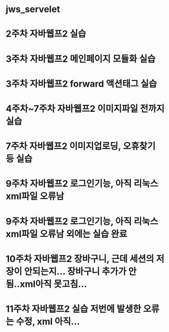 # jws_servelet
# 2주차 자바웹프2 실습
# 3주차 자바웹프2 메인페이지 모듈화 실습
# 3주차 자바웹프2 forward 액션태그 실습
# 4주차~7주차 자바웹프2 이미지파일 전까지 실습
# 7주차 자바웹프2 이미지업로딩, 오휴찾기 등 실습
# 9주차 자바웹프2 로그인기능, 아직 리눅스 xml파일 오류남
# 9주차 자바웹프2 로그인기능, 아직 리눅스 xml파일 오류남 외에는 실습 완료
# 10주차 자바웹프2 장바구니, 근데 세션의 저장이 안되는지... 장바구니 추가가 안됨..xml아직 못고침...
# 11주차 자바웹프2 실습 저번에 발생한 오류는 수정, xml 아직...